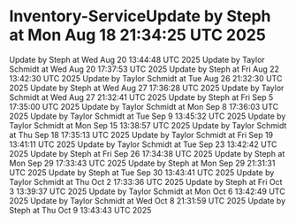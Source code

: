 # Inventory-ServiceUpdate by Steph at Mon Aug 18 21:34:25 UTC 2025
Update by Steph at Wed Aug 20 13:44:48 UTC 2025
Update by Taylor Schmidt at Wed Aug 20 17:37:53 UTC 2025
Update by Steph at Fri Aug 22 13:42:30 UTC 2025
Update by Taylor Schmidt at Tue Aug 26 21:32:30 UTC 2025
Update by Steph at Wed Aug 27 17:36:28 UTC 2025
Update by Taylor Schmidt at Wed Aug 27 21:32:41 UTC 2025
Update by Steph at Fri Sep  5 17:35:00 UTC 2025
Update by Taylor Schmidt at Mon Sep  8 17:36:03 UTC 2025
Update by Taylor Schmidt at Tue Sep  9 13:45:32 UTC 2025
Update by Taylor Schmidt at Mon Sep 15 13:38:57 UTC 2025
Update by Taylor Schmidt at Thu Sep 18 17:35:13 UTC 2025
Update by Taylor Schmidt at Fri Sep 19 13:41:11 UTC 2025
Update by Taylor Schmidt at Tue Sep 23 13:42:42 UTC 2025
Update by Steph at Fri Sep 26 17:34:38 UTC 2025
Update by Steph at Mon Sep 29 17:33:43 UTC 2025
Update by Steph at Mon Sep 29 21:31:31 UTC 2025
Update by Steph at Tue Sep 30 13:43:41 UTC 2025
Update by Taylor Schmidt at Thu Oct  2 17:33:36 UTC 2025
Update by Steph at Fri Oct  3 13:39:37 UTC 2025
Update by Taylor Schmidt at Mon Oct  6 13:42:49 UTC 2025
Update by Taylor Schmidt at Wed Oct  8 21:31:59 UTC 2025
Update by Steph at Thu Oct  9 13:43:43 UTC 2025
